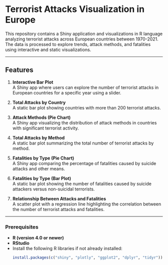 # Terrorist Attacks Visualization in Europe

This repository contains a Shiny application and visualizations in R language analyzing terrorist attacks across European countries between 1970-2021. The data is processed to explore trends, attack methods, and fatalities using interactive and static visualizations.

---

## Features
1. **Interactive Bar Plot**  
   A Shiny app where users can explore the number of terrorist attacks in European countries for a specific year using a slider.

2. **Total Attacks by Country**  
   A static bar plot showing countries with more than 200 terrorist attacks.

3. **Attack Methods (Pie Chart)**  
   A Shiny app visualizing the distribution of attack methods in countries with significant terrorist activity.

4. **Total Attacks by Method**  
   A static bar plot summarizing the total number of terrorist attacks by method.

5. **Fatalities by Type (Pie Chart)**  
   A Shiny app comparing the percentage of fatalities caused by suicide attacks and other means.

6. **Fatalities by Type (Bar Plot)**  
   A static bar plot showing the number of fatalities caused by suicide attackers versus non-suicidal terrorists.

7. **Relationship Between Attacks and Fatalities**  
   A scatter plot with a regression line highlighting the correlation between the number of terrorist attacks and fatalities.

---

### Prerequisites
- **R (version 4.0 or newer)**
- **RStudio**
- Install the following R libraries if not already installed:
  ```R
  install.packages(c("shiny", "plotly", "ggplot2", "dplyr", "tidyr"))

